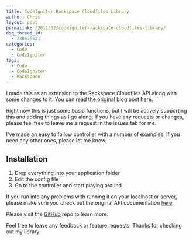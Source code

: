 ```yaml
---
title: CodeIgniter Rackspace Cloudfiles Library
author: Chris
layout: post
permalink: /2011/02/codeigniter-rackspace-cloudfiles-library/
dsq_thread_id:
  - 238676521
categories:
  - Code
  - CodeIgniter
tags:
  - Code
  - CodeIgniter
  - Rackspace
---
```

I made this as an extension to the Rackspace Cloudfiles API along with some changes to it. <!--more-->You can read the original blog post [here](http://www.modomediagroup.com/2010/06/rackspace-cloud-files-api-with-codeigniter/).

Right now this is just some basic functions, but I will be actively supporting this and adding things as I go along. If you have any requests or changes, please feel free to leave me a request in the issues tab for me.

I've made an easy to follow controller with a number of examples. If you need any other ones, please let me know.

## Installation

  1. Drop everything into your application folder
  2. Edit the config file
  3. Go to the controller and start playing around.

If you run into any problems with running it on your localhost or server, please make sure you check out the original API documentation [here](https://github.com/rackspace/php-opencloud).

Please visit the [GitHub](https://github.com/modomg/codeigniter-rackspace-cloudfiles/) repo to learn more.

Feel free to leave any feedback or feature requests. Thanks for checking out my library.
